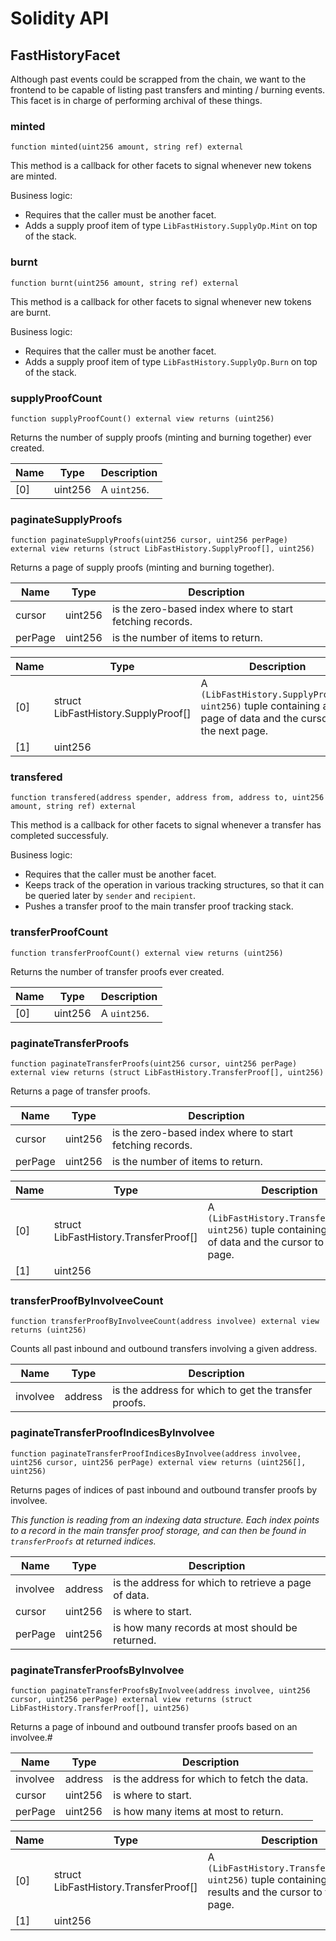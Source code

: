 # Solidity API

## FastHistoryFacet

Although past events could be scrapped from the chain, we want to
the frontend to be capable of listing past transfers and minting / burning events.
This facet is in charge of performing archival of these things.

### minted

```solidity
function minted(uint256 amount, string ref) external
```

This method is a callback for other facets to signal whenever new tokens are minted.

Business logic:
- Requires that the caller must be another facet.
- Adds a supply proof item of type `LibFastHistory.SupplyOp.Mint` on top of the stack.

### burnt

```solidity
function burnt(uint256 amount, string ref) external
```

This method is a callback for other facets to signal whenever new tokens are burnt.

Business logic:
- Requires that the caller must be another facet.
- Adds a supply proof item of type `LibFastHistory.SupplyOp.Burn` on top of the stack.

### supplyProofCount

```solidity
function supplyProofCount() external view returns (uint256)
```

Returns the number of supply proofs (minting and burning together) ever created.

| Name | Type | Description |
| ---- | ---- | ----------- |
| [0] | uint256 | A `uint256`. |

### paginateSupplyProofs

```solidity
function paginateSupplyProofs(uint256 cursor, uint256 perPage) external view returns (struct LibFastHistory.SupplyProof[], uint256)
```

Returns a page of supply proofs (minting and burning together).

| Name | Type | Description |
| ---- | ---- | ----------- |
| cursor | uint256 | is the zero-based index where to start fetching records. |
| perPage | uint256 | is the number of items to return. |

| Name | Type | Description |
| ---- | ---- | ----------- |
| [0] | struct LibFastHistory.SupplyProof[] | A `(LibFastHistory.SupplyProof[], uint256)` tuple containing a page of data and the cursor to the next page. |
| [1] | uint256 |  |

### transfered

```solidity
function transfered(address spender, address from, address to, uint256 amount, string ref) external
```

This method is a callback for other facets to signal whenever a transfer has completed successfuly.

Business logic:
- Requires that the caller must be another facet.
- Keeps track of the operation in various tracking structures, so that it can be queried later by `sender` and `recipient`.
- Pushes a transfer proof to the main transfer proof tracking stack.

### transferProofCount

```solidity
function transferProofCount() external view returns (uint256)
```

Returns the number of transfer proofs ever created.

| Name | Type | Description |
| ---- | ---- | ----------- |
| [0] | uint256 | A `uint256`. |

### paginateTransferProofs

```solidity
function paginateTransferProofs(uint256 cursor, uint256 perPage) external view returns (struct LibFastHistory.TransferProof[], uint256)
```

Returns a page of transfer proofs.

| Name | Type | Description |
| ---- | ---- | ----------- |
| cursor | uint256 | is the zero-based index where to start fetching records. |
| perPage | uint256 | is the number of items to return. |

| Name | Type | Description |
| ---- | ---- | ----------- |
| [0] | struct LibFastHistory.TransferProof[] | A `(LibFastHistory.TransferProof[], uint256)` tuple containing a page of data and the cursor to the next page. |
| [1] | uint256 |  |

### transferProofByInvolveeCount

```solidity
function transferProofByInvolveeCount(address involvee) external view returns (uint256)
```

Counts all past inbound and outbound transfers involving a given address.

| Name | Type | Description |
| ---- | ---- | ----------- |
| involvee | address | is the address for which to get the transfer proofs. |

### paginateTransferProofIndicesByInvolvee

```solidity
function paginateTransferProofIndicesByInvolvee(address involvee, uint256 cursor, uint256 perPage) external view returns (uint256[], uint256)
```

Returns pages of indices of past inbound and outbound transfer proofs by involvee.

_This function is reading from an indexing data structure. Each index points to a record
in the main transfer proof storage, and can then be found in `transferProofs` at returned indices._

| Name | Type | Description |
| ---- | ---- | ----------- |
| involvee | address | is the address for which to retrieve a page of data. |
| cursor | uint256 | is where to start. |
| perPage | uint256 | is how many records at most should be returned. |

### paginateTransferProofsByInvolvee

```solidity
function paginateTransferProofsByInvolvee(address involvee, uint256 cursor, uint256 perPage) external view returns (struct LibFastHistory.TransferProof[], uint256)
```

Returns a page of inbound and outbound transfer proofs based on an involvee.#

| Name | Type | Description |
| ---- | ---- | ----------- |
| involvee | address | is the address for which to fetch the data. |
| cursor | uint256 | is where to start. |
| perPage | uint256 | is how many items at most to return. |

| Name | Type | Description |
| ---- | ---- | ----------- |
| [0] | struct LibFastHistory.TransferProof[] | A `(LibFastHistory.TransferProof[], uint256)` tuple containing the results and the cursor to the next page. |
| [1] | uint256 |  |

